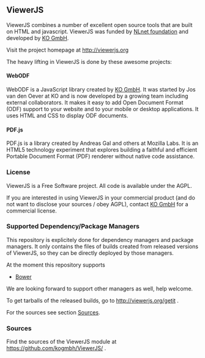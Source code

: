 ## ViewerJS

ViewerJS combines a number of excellent open source tools that are built on HTML and javascript. ViewerJS was funded by [NLnet foundation](http://nlnet.nl) and developed by [KO GmbH](http://kogmbh.com).

Visit the project homepage at http://viewerjs.org

The heavy lifting in ViewerJS is done by these awesome projects:

#### WebODF

WebODF is a JavaScript library created by [KO GmbH](http://kogmbh.com). It was started by Jos van den Oever at KO and is now developed by a growing team including external collaborators. It makes it easy to add Open Document Format (ODF) support to your website and to your mobile or desktop applications. It uses HTML and CSS to display ODF documents.

#### PDF.js

PDF.js is a library created by Andreas Gal and others at Mozilla Labs. It is an HTML5 technology experiment that explores building a faithful and efficient Portable Document Format (PDF) renderer without native code assistance.

### License

ViewerJS is a Free Software project. All code is available under the AGPL.

If you are interested in using ViewerJS in your commercial product
(and do not want to disclose your sources / obey AGPL),
contact [KO GmbH](http://kogmbh.com) for a commercial license.


### Supported Dependency/Package Managers

This repository is explicitely done for dependency managers and package managers.
It only contains the files of builds created from released versions of ViewerJS, so
they can be directly deployed by those managers.

At the moment this repository supports
* [Bower](http://bower.io/)

We are looking forward to support other managers as well, help welcome.

To get tarballs of the released builds, go to http://viewerjs.org/getit .

For the sources see section [Sources](#Sources).


### Sources

Find the sources of the ViewerJS module at https://github.com/kogmbh/ViewerJS/ .
